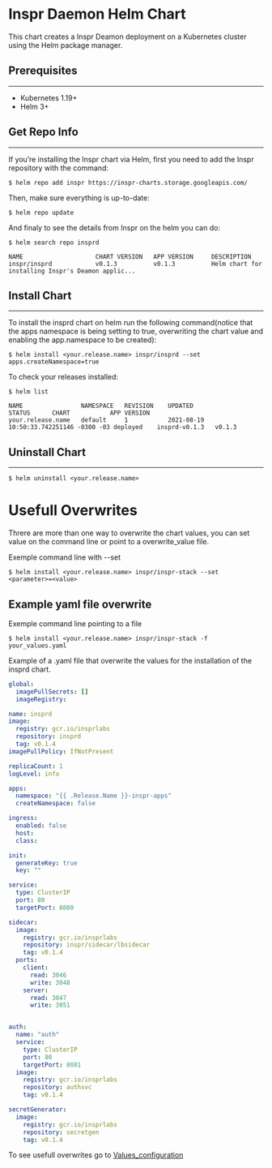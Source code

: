 # Inspr Daemon Helm Chart

This chart creates a Inspr Deamon deployment on a Kubernetes cluster using the Helm package manager.

## Prerequisites
---

- Kubernetes 1.19+
- Helm 3+

## Get Repo Info
---

If you’re installing the Inspr chart via Helm, first you need to add the Inspr repository with the command:

```
$ helm repo add inspr https://inspr-charts.storage.googleapis.com/
```
Then, make sure everything is up-to-date:

```
$ helm repo update
```

And finaly to see the details from Inspr on the helm you can do:

```
$ helm search repo insprd

NAME                    CHART VERSION   APP VERSION     DESCRIPTION                                       
inspr/insprd            v0.1.3          v0.1.3          Helm chart for installing Inspr's Deamon applic...
```

## Install Chart
---

To install the insprd chart on helm run the following command(notice that the apps namespace is being setting to true, overwriting the chart value and enabling the app.namespace to be created):

```
$ helm install <your.release.name> inspr/insprd --set apps.createNamespace=true
```

To check your releases installed:

```
$ helm list

NAME                NAMESPACE   REVISION    UPDATED                                 STATUS      CHART           APP VERSION
your.release.name   default     1           2021-08-19 10:50:33.742251146 -0300 -03 deployed    insprd-v0.1.3   v0.1.3
```

## Uninstall Chart
---

```
$ helm uninstall <your.release.name>
```

# Usefull Overwrites  

Threre are more than one way to overwrite the chart values, you can set value on the command line or point to a overwrite_value file.

Exemple command line with --set

```
$ helm install <your.release.name> inspr/inspr-stack --set <parameter>=<value>
```

## Example yaml file overwrite

Exemple command line pointing to a file

```
$ helm install <your.release.name> inspr/inspr-stack -f your_values.yaml
```

Example of a .yaml file that overwrite the values for the installation of the insprd chart.

```yaml
global:
  imagePullSecrets: []
  imageRegistry:

name: insprd
image:
  registry: gcr.io/insprlabs
  repository: insprd
  tag: v0.1.4
imagePullPolicy: IfNotPresent

replicaCount: 1
logLevel: info

apps:
  namespace: "{{ .Release.Name }}-inspr-apps"
  createNamespace: false

ingress:
  enabled: false
  host:
  class:

init:
  generateKey: true
  key: ""

service:
  type: ClusterIP
  port: 80
  targetPort: 8080

sidecar:
  image: 
    registry: gcr.io/insprlabs
    repository: inspr/sidecar/lbsidecar
    tag: v0.1.4
  ports:
    client:
      read: 3046
      write: 3048
    server:
      read: 3047
      write: 3051


auth:
  name: "auth"
  service:
    type: ClusterIP
    port: 80
    targetPort: 8081
  image:
    registry: gcr.io/insprlabs
    repository: authsvc
    tag: v0.1.4 

secretGenerator:
  image:
    registry: gcr.io/insprlabs
    repository: secretgen
    tag: v0.1.4
```

To see usefull overwrites go to [Values_configuration](../../docs/values_configuration.md)